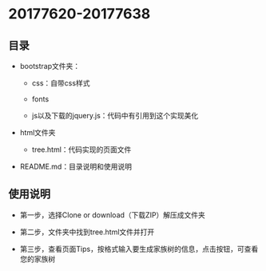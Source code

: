 # 20177620-20177638

## 目录

- bootstrap文件夹：

  - css：自带css样式

  - fonts

  - js以及下载的jquery.js：代码中有引用到这个实现美化

- html文件夹

  - tree.html：代码实现的页面文件

- README.md：目录说明和使用说明

## 使用说明

- 第一步，选择Clone or download（下载ZIP）解压成文件夹

- 第二步，文件夹中找到tree.html文件并打开

- 第三步，查看页面Tips，按格式输入要生成家族树的信息，点击按钮，可查看您的家族树
